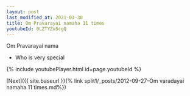 ```yaml
---
layout: post
last_modified_at: 2021-03-30
title: Om Pravarayai namaha 11 times
youtubeId: 0LZTYZuScgQ
---
```

 
 
Om Pravarayai nama 
 
 -  Who is very special 
 
  
 
  
 
 
 
 
 
 


{% include youtubePlayer.html id=page.youtubeId %}
 
[Next]({{ site.baseurl }}{% link  split1/_posts/2012-09-27-Om varadayai namaha 11 times.md%})
 

